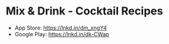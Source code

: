 # Mix & Drink - Cocktail Recipes

* App Store: https://lnkd.in/dm_xngY4
* Google Play: https://lnkd.in/dk-CWap
